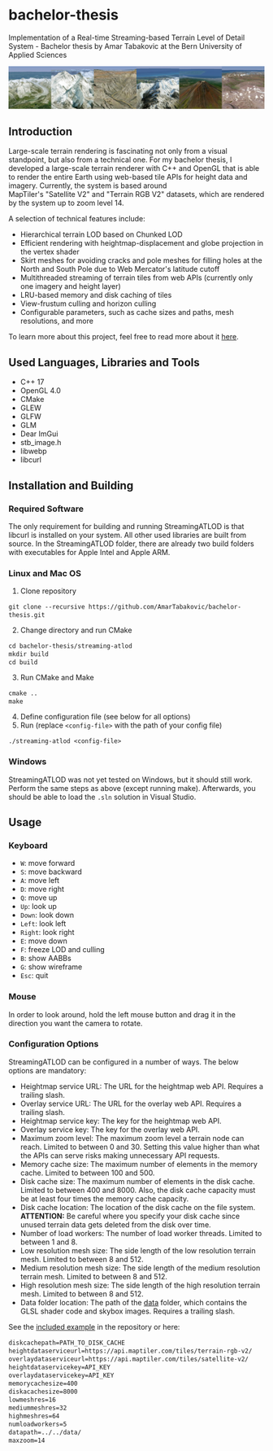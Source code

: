 # bachelor-thesis

Implementation of a Real-time Streaming-based Terrain Level of Detail System - Bachelor thesis by Amar Tabakovic at the Bern University of Applied Sciences

![preview](doc/preview.png)

## Introduction
Large-scale terrain rendering is fascinating not only from a visual standpoint, but also from a technical one.
For my bachelor thesis, I developed a large-scale terrain renderer with C++ and OpenGL that is able to render
the entire Earth using web-based tile APIs for height data and imagery. Currently, the system is 
based around  
MapTiler's "Satellite V2" and "Terrain RGB V2" datasets, which are rendered by the system up to zoom level 14.

A selection of technical features include:
- Hierarchical terrain LOD based on Chunked LOD
- Efficient rendering with heightmap-displacement and globe projection in the vertex shader
- Skirt meshes for avoiding cracks and pole meshes for filling holes at the North and South Pole due to Web Mercator's latitude cutoff
- Multithreaded streaming of terrain tiles from web APIs (currently only one imagery and height layer)
- LRU-based memory and disk caching of tiles 
- View-frustum culling and horizon culling
- Configurable parameters, such as cache sizes and paths, mesh resolutions, and more

To learn more about this project, feel free to read more about it [here](https://amartabakovic.ch/projects/bachelor-thesis). 

## Used Languages, Libraries and Tools
- C++ 17
- OpenGL 4.0
- CMake
- GLEW
- GLFW
- GLM
- Dear ImGui
- stb_image.h
- libwebp
- libcurl

## Installation and Building
### Required Software
The only requirement for building and running StreamingATLOD is 
that libcurl is installed on your system. All other used 
libraries are built from source. 
In the StreamingATLOD folder, there are already two build folders 
with executables for Apple Intel and Apple ARM.

### Linux and Mac OS
1. Clone repository
```plaintext
git clone --recursive https://github.com/AmarTabakovic/bachelor-thesis.git
```
2. Change directory and run CMake
```
cd bachelor-thesis/streaming-atlod
mkdir build
cd build
```
3. Run CMake and Make
```
cmake ..
make
```
4. Define configuration file (see below for all options)
5. Run (replace `<config-file>` with the path of your config file)
```
./streaming-atlod <config-file>
```

### Windows
StreamingATLOD was not yet tested on Windows, but it should still work.
Perform the same steps as above (except running make).
Afterwards, you should be able to load the `.sln`
solution in Visual Studio.

## Usage
### Keyboard
- `W`: move forward
- `S`: move backward
- `A`: move left
- `D`: move right
- `Q`: move up
- `Up`: look up
- `Down`: look down
- `Left`: look left
- `Right`: look right
- `E`: move down
- `F`: freeze LOD and culling
- `B`: show AABBs
- `G`: show wireframe
- `Esc`: quit

### Mouse
In order to look around, hold the left mouse button 
and drag it in the direction you want the camera to rotate.

### Configuration Options
StreamingATLOD can be configured in a number of ways.
The below options are mandatory:
- Heightmap service URL: The URL for the heightmap web API. Requires a trailing slash.
- Overlay service URL: The URL for the overlay web API. Requires a trailing slash.
- Heightmap service key: The key for the heightmap web API.
- Overlay service key: The key for the overlay web API.
- Maximum zoom level: The maximum zoom level a terrain node can reach. Limited to between 0 and 30. Setting this value higher than what the APIs can serve risks making unnecessary API requests.
- Memory cache size: The maximum number of elements in the memory cache. Limited to between 100 and 500.
- Disk cache size: The maximum number of elements in the disk cache. Limited to between 400 and 8000. Also, the disk cache capacity must be at least four times the memory cache capacity.
- Disk cache location: The location of the disk cache on the file system. **ATTENTION:** Be careful where you specify your disk cache since unused terrain data gets deleted from the disk over time.
- Number of load workers: The number of load worker threads. Limited to between 1 and 8.
- Low resolution mesh size: The side length of the low resolution terrain mesh. Limited to between 8 and 512.
- Medium resolution mesh size: The side length of the medium resolution terrain mesh. Limited to between 8 and 512.
- High resolution mesh size: The side length of the high resolution terrain mesh. Limited to between 8 and 512.
- Data folder location: The path of the [data](data) folder, which contains the GLSL shader code and skybox images. Requires a trailing slash.

See the [included example](streamingatlod.config) in the repository or here:
```plaintext
diskcachepath=PATH_TO_DISK_CACHE
heightdataserviceurl=https://api.maptiler.com/tiles/terrain-rgb-v2/
overlaydataserviceurl=https://api.maptiler.com/tiles/satellite-v2/
heightdataservicekey=API_KEY
overlaydataservicekey=API_KEY
memorycachesize=400
diskacachesize=8000
lowmeshres=16
mediummeshres=32
highmeshres=64
numloadworkers=5
datapath=../../data/
maxzoom=14
```